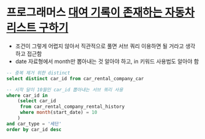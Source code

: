 # 프로그래머스 [대여 기록이 존재하는 자동차 리스트 구하기](https://school.programmers.co.kr/learn/courses/30/lessons/157341)
- 조건이 그렇게 어렵지 않아서 직관적으로 풀면 서브 쿼리 이용하면 될 거라고 생각하고 접근함
- date 자료형에서 month만 뽑아내는 것 알아야 하고, in 키워드 사용법도 알아야 함
```sql
-- 중복 제거 위한 distinct
select distinct car_id from car_rental_company_car

-- 시작 달이 10월인 car_id 뽑아내는 서브 쿼리 사용
where car_id in 
    (select car_id 
     from car_rental_company_rental_history
     where month(start_date) = 10
    )
and car_type = '세단'
order by car_id desc
```
